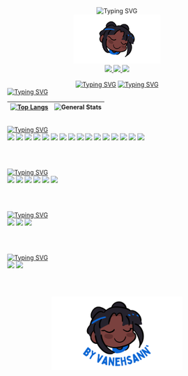 <html>

<body>
  <!-- Intro - Header -->

  <div align="center">
    <img src="https://readme-typing-svg.demolab.com?font=Gloria+Hallelujah&weight=700&duration=1500&pause=0&multiline=true&color=0969DA&center=true&vCenter=true&width=500&height=75&lines=+WELCOME+TO+MY+GITHUB+%3A)++;I'M+VANESSA+SANTOS." alt="Typing SVG" />
  </div>
    <div align="center">
    <img src="https://github.com/VanehSann/VanehSann/blob/main/Blue_Modern_Illustrative_Gaming_Influencer_YouTube_Channel_Art-removebg-preview.png" width="200px" />
  </div>
  <!-- Intro - Header -->

  <!-- Social -->
  <div align="center">
    <a href="https://www.linkedin.com/in/vanehsann/">
      <img src="https://img.shields.io/badge/LinkedIn-0969da?style=for-the-badge&logo=linkedin&logoColor=white" target="_blank" />
    </a>
    <a href="https://wa.me/5581985613870?text=Oie.%20Vim%20pelo%20Github..." target="_blank">
      <img src="https://img.shields.io/badge/Whatsapp-0969da?style=for-the-badge&logo=whatsapp&logoColor=white" />
    </a>
    <a href="mailto:vanessacbsantos22@gmail.com" target="_blank">
      <img src="https://img.shields.io/badge/Gmail-0969da?style=for-the-badge&logo=gmail&logoColor=white" />
    </a>
  </div>
  <!-- Social -->
  <br>
  <div align="center">
    <a href="https://git.io/typing-svg"><img src="https://readme-typing-svg.demolab.com?font=Fira+Code&weight=100&size=13&duration=1&pause=1&color=0969DA&center=true&vCenter=true&multiline=true&repeat=false&width=500&height=21&lines=FULL+STACK+DEVELOPER+%7C+TRYBE" alt="Typing SVG" /></a>
    <a href="https://git.io/typing-svg"><img src="https://readme-typing-svg.demolab.com?font=Fira+Code&weight=100&size=13&duration=1&pause=1&color=0969DA&center=true&vCenter=true&multiline=true&repeat=false&width=500&height=21&lines=I+LIVE+IN+BRAZIL" alt="Typing SVG" /></a>
  </div>
  <!-- ### Badges -->
  <a href="https://git.io/typing-svg"><img src="https://readme-typing-svg.demolab.com?font=Fira+Code&weight=700&size=18&duration=1&pause=1&color=0969DA&vCenter=true&multiline=true&repeat=false&width=500&height=39&lines=BADGES" alt="Typing SVG" /></a>
  
| [![Top Langs](https://github-readme-stats.vercel.app/api/top-langs/?username=vanehsann&langs_count=8&layout=compact&theme=transparent&hide_border=true)](https://github.com/vanehsann/github-readme-stats) | ![General Stats](https://github-readme-stats.vercel.app/api?username=vanehsann&count_private=true&show_icons=false&theme=transparent&hide_border=true) |
| :-: | :-: |

  <!-- ### Badges -->
  <br>
  <!-- Main Skills -->
  <div>
    <a href="https://git.io/typing-svg"><img src="https://readme-typing-svg.demolab.com?font=Fira+Code&weight=700&size=18&duration=1&pause=1&color=0969DA&vCenter=true&multiline=true&repeat=false&width=500&height=39&lines=MAIN+SKILLS" alt="Typing SVG" /></a>
  </div>
  <div>
    <img src="https://img.shields.io/badge/HTML-0969da?style=for-the-badge&logo=html5&logoColor=white" />
    <img src="https://img.shields.io/badge/CSS-0969da?&style=for-the-badge&logo=css3&logoColor=white" />
    <img src="https://img.shields.io/badge/JavaScript-0969da?style=for-the-badge&logo=javascript&logoColor=white" />
    <img src="https://img.shields.io/badge/React-0969da?style=for-the-badge&logo=react&logoColor=61DAFB" />
    <img src="https://img.shields.io/badge/Redux-0969da?style=for-the-badge&logo=redux&logoColor=white" />
    <img src="https://img.shields.io/badge/Node.js-0969da?style=for-the-badge&logo=node.js&logoColor=white" />
    <img src="https://img.shields.io/badge/Express.js-0969da?style=for-the-badge" />
    <img src="https://img.shields.io/badge/MySQL-0969da?style=for-the-badge&logo=mysql&logoColor=white" />
    <img src="https://img.shields.io/badge/TypeScript-0969da?style=for-the-badge&logo=typescript&logoColor=white" />
    <img src="https://img.shields.io/badge/Python-0969da?style=for-the-badge&logo=python&logoColor=white" />
    <img src="https://img.shields.io/badge/Jest-0969da?style=for-the-badge&logo=Jest&logoColor=white" />
    <img src="https://img.shields.io/badge/sequelize-0969da?style=for-the-badge&logo=sequelize&logoColor=white" />
    <img src="https://img.shields.io/badge/Docker-0969da?style=for-the-badge&logo=docker&logoColor=white" />
    <img src="https://img.shields.io/badge/Git-0969da?style=for-the-badge&logo=git&logoColor=white" />
    <img src="https://img.shields.io/badge/Windows-0969da?style=for-the-badge&logo=windows&logoColor=white" />
    <img src="https://img.shields.io/badge/Linux-0969da?style=for-the-badge&logo=linux&logoColor=white" />

  </div>

  <!-- Main Skills -->
  <br><br>
  <!-- Other Knowledge -->

  <div>
    <a href="https://git.io/typing-svg"><img src="https://readme-typing-svg.demolab.com?font=Fira+Code&weight=700&size=18&duration=1&pause=1&color=0969DA&vCenter=true&multiline=true&repeat=false&width=500&height=39&lines=OTHERS KNOWLEDGE" alt="Typing SVG" /></a>
  </div>
  <div>
    <img src="https://img.shields.io/badge/Typescript-0969da?style=for-the-badge&logo=typescript&logoColor=white" />
    <img src="https://img.shields.io/badge/Python-0969da?style=for-the-badge&logo=python&logoColor=white" />
    <img src="https://img.shields.io/badge/Heroku-0969da?style=for-the-badge&logo=heroku&logoColor=white" />
    <img src="https://img.shields.io/badge/MongoDB-0969da?style=for-the-badge&logo=mongodb&logoColor=white" />
    <img src="https://img.shields.io/badge/SQLite-0969da?style=for-the-badge&logo=sqlite&logoColor=white" />
    <img src="https://img.shields.io/badge/Bootstrap-0969da?style=for-the-badge&logo=bootstrap&logoColor=white" />
  </div>

  <!-- Other Knowledge -->
  <br><br>
  <!-- Studying in this moment -->
  <div>
    <a href="https://git.io/typing-svg"><img src="https://readme-typing-svg.demolab.com?font=Fira+Code&weight=700&size=18&duration=1&pause=1&color=0969DA&vCenter=true&multiline=true&repeat=false&width=500&height=39&lines=STUDYING IN THIS MOMENT" alt="Typing SVG" /></a>
  </div>
  <div>
    <img src="https://img.shields.io/badge/Python-0969da?style=for-the-badge&logo=python&logoColor=white" />
    <img src="https://img.shields.io/badge/Typescript-0969da?style=for-the-badge&logo=typescript&logoColor=white" />
    <img src="https://img.shields.io/badge/Java-0969da?style=for-the-badge&logo=java&logoColor=white" />
  </div>

  <!-- Studying in this moment -->
  <br><br>
  <!-- Tools -->
  <div>
    <a href="https://git.io/typing-svg"><img src="https://readme-typing-svg.demolab.com?font=Fira+Code&weight=700&size=18&duration=1&pause=1&color=0969DA&vCenter=true&multiline=true&repeat=false&width=500&height=39&lines=TOOLS" alt="Typing SVG" /></a>
  </div>
  <div>
    <img src="https://img.shields.io/badge/Adobe%20Illustrator-0969da?style=for-the-badge&logo=adobe%20illustrator&logoColor=white" />
    <img src="https://img.shields.io/badge/Adobe%20Photoshop-0969da?style=for-the-badge&logo=Adobe%20Photoshop&logoColor=white" />
  </div>

  <!-- Tools -->
  <br><br>
  <!-- Intro - Footer -->
  <div align="center">
    <img src="https://github.com/VanehSann/VanehSann/blob/main/Blue_Modern_Illustrative_Gaming_Influencer_YouTube_Channel_Art__1_-removebg-preview.png" alt="trybe student web full stack nodejs react" width="300px" />
  </div>
  <!-- Intro - Footer -->
</body>

</html>
